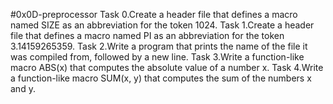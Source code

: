 #0x0D-preprocessor
Task 0.Create a header file that defines a macro named SIZE as an abbreviation for the token 1024.
Task 1.Create a header file that defines a macro named PI as an abbreviation for the token 3.14159265359.
Task 2.Write a program that prints the name of the file it was compiled from, followed by a new line.
Task 3.Write a function-like macro ABS(x) that computes the absolute value of a number x.
Task 4.Write a function-like macro SUM(x, y) that computes the sum of the numbers x and y.
